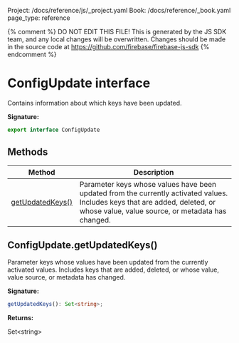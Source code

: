 Project: /docs/reference/js/_project.yaml
Book: /docs/reference/_book.yaml
page_type: reference

{% comment %}
DO NOT EDIT THIS FILE!
This is generated by the JS SDK team, and any local changes will be
overwritten. Changes should be made in the source code at
https://github.com/firebase/firebase-js-sdk
{% endcomment %}

# ConfigUpdate interface
Contains information about which keys have been updated.

<b>Signature:</b>

```typescript
export interface ConfigUpdate 
```

## Methods

|  Method | Description |
|  --- | --- |
|  [getUpdatedKeys()](./remote-config.configupdate.md#configupdategetupdatedkeys) | Parameter keys whose values have been updated from the currently activated values. Includes keys that are added, deleted, or whose value, value source, or metadata has changed. |

## ConfigUpdate.getUpdatedKeys()

Parameter keys whose values have been updated from the currently activated values. Includes keys that are added, deleted, or whose value, value source, or metadata has changed.

<b>Signature:</b>

```typescript
getUpdatedKeys(): Set<string>;
```
<b>Returns:</b>

Set&lt;string&gt;

